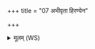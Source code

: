 +++
title = "07 अभीवृता हिरण्येन"

+++
<details><summary>मूलम् (WS)</summary>

अभीवृता हिरण्येन यदतिष्ठ ऋतावरि।  
अश्वः समुद्रो भूत्वाध्यस्कन्दद् वशे त्वा ॥ ७ ॥
</details>